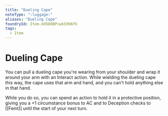 ```yaml
---
title: "Dueling Cape"
noteType: ":luggage:"
aliases: "Dueling Cape"
foundryId: Item.kH5D8BPcwkSVK6fh
tags:
  - Item
---
```


# Dueling Cape

You can pull a dueling cape you're wearing from your shoulder and wrap it around your arm with an Interact action. While wielding the dueling cape this way, the cape uses that arm and hand, and you can't hold anything else in that hand.

While you do so, you can spend an action to hold it in a protective position, giving you a +1 circumstance bonus to AC and to Deception checks to [[Feint]] until the start of your next turn.


